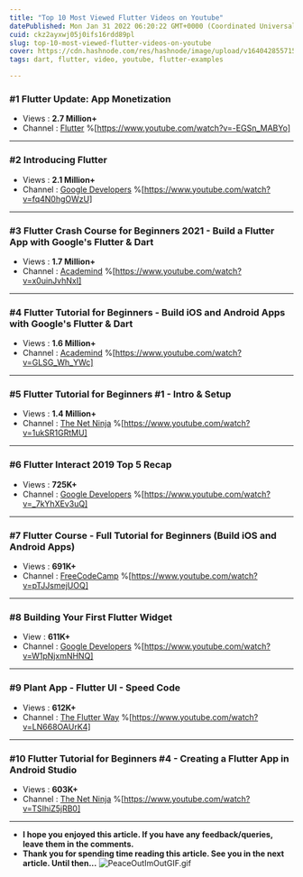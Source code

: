 ```yaml
---
title: "Top 10 Most Viewed Flutter Videos on Youtube"
datePublished: Mon Jan 31 2022 06:20:22 GMT+0000 (Coordinated Universal Time)
cuid: ckz2ayxwj05j0ifs16rdd89pl
slug: top-10-most-viewed-flutter-videos-on-youtube
cover: https://cdn.hashnode.com/res/hashnode/image/upload/v1640428557151/68GGwIQbH.png
tags: dart, flutter, video, youtube, flutter-examples

---
```


### #1 Flutter Update: App Monetization
- Views : **2.7 Million+**
- Channel : [Flutter](https://www.youtube.com/channel/UCwXdFgeE9KYzlDdR7TG9cMw)
%[https://www.youtube.com/watch?v=-EGSn_MABYo]

-----
### #2 Introducing Flutter
- Views : **2.1 Million+**
- Channel : [Google Developers](https://www.youtube.com/user/GoogleDevelopers)
%[https://www.youtube.com/watch?v=fq4N0hgOWzU]

------
### #3 Flutter Crash Course for Beginners 2021 - Build a Flutter App with Google's Flutter & Dart
- Views : **1.7 Million+**
- Channel : [Academind](https://www.youtube.com/channel/UCSJbGtTlrDami-tDGPUV9-w)
%[https://www.youtube.com/watch?v=x0uinJvhNxI]

------
### #4 Flutter Tutorial for Beginners - Build iOS and Android Apps with Google's Flutter & Dart
- Views : **1.6 Million+**
- Channel : [Academind](https://www.youtube.com/channel/UCSJbGtTlrDami-tDGPUV9-w)
%[https://www.youtube.com/watch?v=GLSG_Wh_YWc]

------
### #5 Flutter Tutorial for Beginners #1 - Intro & Setup
- Views : **1.4 Million+**
- Channel : [The Net Ninja](https://www.youtube.com/channel/UCW5YeuERMmlnqo4oq8vwUpg)
%[https://www.youtube.com/watch?v=1ukSR1GRtMU]

------
### #6 Flutter Interact 2019 Top 5 Recap
- Views : **725K+**
- Channel : [Google Developers](https://www.youtube.com/user/GoogleDevelopers)
%[https://www.youtube.com/watch?v=_7kYhXEv3uQ]

------
### #7 Flutter Course - Full Tutorial for Beginners (Build iOS and Android Apps)
- Views : **691K+**
- Channel : [FreeCodeCamp](https://www.youtube.com/channel/UC8butISFwT-Wl7EV0hUK0BQ)
%[https://www.youtube.com/watch?v=pTJJsmejUOQ]

------
### #8 Building Your First Flutter Widget
- View : **611K+**
- Channel : [Google Developers](https://www.youtube.com/user/GoogleDevelopers)
%[https://www.youtube.com/watch?v=W1pNjxmNHNQ]

-----
### #9 Plant App - Flutter UI - Speed Code
- Views : **612K+**
- Channel : [The Flutter Way](https://www.youtube.com/channel/UCJm7i4g4z7ZGcJA_HKHLCVw)
%[https://www.youtube.com/watch?v=LN668OAUrK4]
------
### #10 Flutter Tutorial for Beginners #4 - Creating a Flutter App in Android Studio
- Views : **603K+**
- Channel : [The Net Ninja](https://www.youtube.com/channel/UCW5YeuERMmlnqo4oq8vwUpg)
%[https://www.youtube.com/watch?v=TSIhiZ5jRB0]

-------
- **I hope you enjoyed this article. If you have any feedback/queries, leave them in the comments.**
- **Thank you for spending time reading this article. See you in the next article. Until then...**
![PeaceOutImOutGIF.gif](https://cdn.hashnode.com/res/hashnode/image/upload/v1640426265747/QY3-VoRBT.gif)
